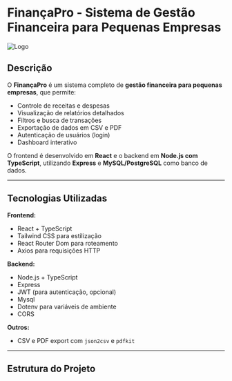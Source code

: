 # FinançaPro - Sistema de Gestão Financeira para Pequenas Empresas

![Logo](https://via.placeholder.com/150x50.png?text=FinançaPro)

## Descrição

O **FinançaPro** é um sistema completo de **gestão financeira para pequenas empresas**, que permite:

- Controle de receitas e despesas
- Visualização de relatórios detalhados
- Filtros e busca de transações
- Exportação de dados em CSV e PDF
- Autenticação de usuários (login)
- Dashboard interativo

O frontend é desenvolvido em **React** e o backend em **Node.js com TypeScript**, utilizando **Express** e **MySQL/PostgreSQL** como banco de dados.

---

## Tecnologias Utilizadas

**Frontend:**

- React + TypeScript
- Tailwind CSS para estilização
- React Router Dom para roteamento
- Axios para requisições HTTP

**Backend:**

- Node.js + TypeScript
- Express
- JWT (para autenticação, opcional)
- Mysql
- Dotenv para variáveis de ambiente
- CORS

**Outros:**

- CSV e PDF export com `json2csv` e `pdfkit`

---

## Estrutura do Projeto

